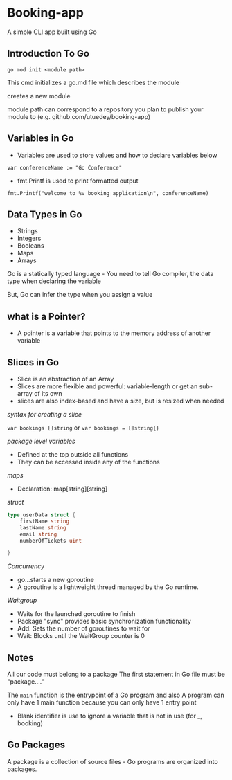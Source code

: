 # Booking-app
A simple CLI app built using Go

## Introduction To Go

```
go mod init <module path>
```

This cmd initializes a go.md file which describes the module

creates a new module

module path can correspond to a repository you plan to publish
your module to  (e.g. github.com/utuedey/booking-app)

## Variables in Go

- Variables are used to store values and how to declare variables below

`var conferenceName := "Go Conference"`

- fmt.Printf is used to print formatted output

```
fmt.Printf("welcome to %v booking application\n", conferenceName)
```

## Data Types in Go
- Strings
- Integers
- Booleans
- Maps
- Arrays

Go is a statically typed language - You need to tell Go compiler, the data type when declaring the variable

But, Go can infer the type when you assign a value

## what is a Pointer?

- A pointer is a variable that points to the memory address of another variable

## Slices in Go
- Slice is an abstraction of an Array
- Slices are more flexible and powerful: variable-length or get an sub-array of its own
- slices are also index-based and have a size, but is resized when needed

*syntax for creating a slice*

`var bookings []string` or `var bookings = []string{}`

*package level variables*

- Defined at the top outside all functions
- They can be accessed inside any of the functions

*maps*
- Declaration: map[string][string]

*struct*

```Go
type userData struct {
    firstName string
    lastName string
    email string
    numberOfTickets uint

}
```

*Concurrency*
- go...starts a new goroutine
- A goroutine is a lightweight thread managed by the Go runtime.

*Waitgroup*
- Waits for the launched goroutine to finish
- Package "sync" provides basic synchronization functionality
- Add: Sets the number of goroutines to wait for 
- Wait: Blocks until the WaitGroup counter is 0

## Notes

All our code must belong to a package
The first statement in Go file must be "package...."

The `main` function is the entrypoint of a Go program and also A program can only have 1 main function because you can only have 1 entry point

- Blank identifier is use to ignore a variable that is not in use (for _, booking)

## Go Packages
A package is a collection of source files - Go programs are organized into packages.
